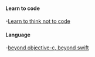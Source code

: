 #### Learn to code
-[Learn to think not to code](http://brikis98.blogspot.com/2014/05/dont-learn-to-code-learn-to-think.html)

#### Language

-[beyond objective-c, beyond swift](http://blog.jaredsinclair.com/post/98402624705/beyond-objective-c-beyond-swift)
